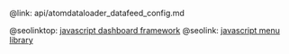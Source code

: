 @link: api/atomdataloader_datafeed_config.md

@seolinktop: [javascript dashboard framework](https://webix.com)
@seolink: [javascript menu library](https://webix.com/widget/menu/)